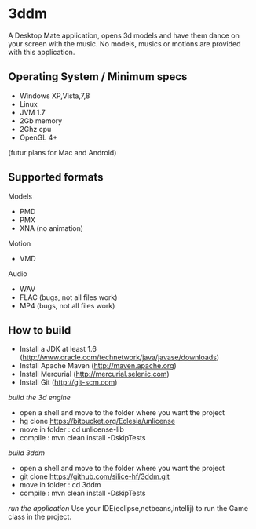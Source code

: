 3ddm
====

A Desktop Mate application, opens 3d models and have them dance on your screen with the music.
No models, musics or motions are provided with this application.

Operating System / Minimum specs
----------------
- Windows XP,Vista,7,8
- Linux
- JVM 1.7
- 2Gb memory
- 2Ghz cpu
- OpenGL 4+

(futur plans for Mac and Android)

Supported formats
-----------------

Models
- PMD
- PMX
- XNA (no animation)

Motion
- VMD

Audio
- WAV
- FLAC (bugs, not all files work)
- MP4 (bugs, not all files work)

How to build
------------
- Install a JDK at least 1.6 (http://www.oracle.com/technetwork/java/javase/downloads)
- Install Apache Maven (http://maven.apache.org)
- Install Mercurial (http://mercurial.selenic.com)
- Install Git (http://git-scm.com)

*build the 3d engine*
- open a shell and move to the folder where you want the project
- hg clone https://bitbucket.org/Eclesia/unlicense
- move in folder : cd unlicense-lib
- compile : mvn clean install -DskipTests

*build 3ddm*
- open a shell and move to the folder where you want the project
- git clone https://github.com/silice-hf/3ddm.git
- move in folder : cd 3ddm
- compile : mvn clean install -DskipTests

*run the application*
Use your IDE(eclipse,netbeans,intellij) to run the Game class in the project.




